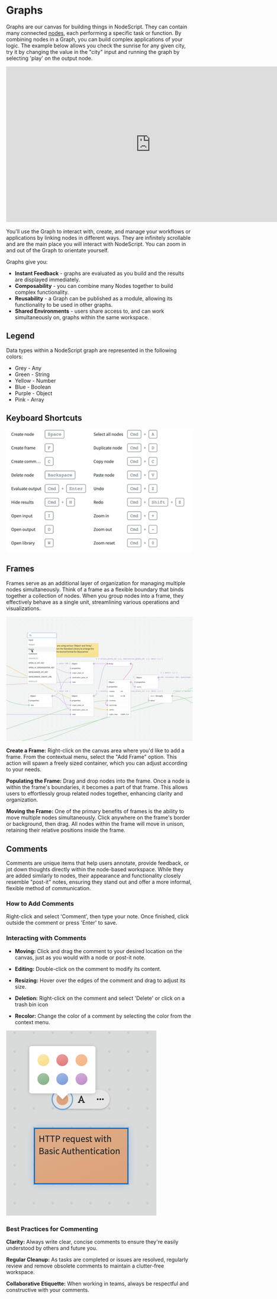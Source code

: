 # Graphs

Graphs are our canvas for building things in NodeScript. They can contain many connected [nodes](./nodes.md), each performing a specific task or function. By combining nodes in a Graph, you can build complex applications of your logic. The example below allows you check the sunrise for any given city, try it by changing the value in the "city" input and running the graph by selecting 'play' on the output node.

<iframe width="780" height="420" src="https://embed.nodescript.dev/?graphId=1XHkchnfIBzbNqHn&theme=auto&zoom=0.5" frameborder="0" allowfullscreen allow="clipboard-read; clipboard-write"></iframe>

You'll use the Graph to interact with, create, and manage your workflows or applications by linking nodes in different ways. They are infinitely scrollable and are the main place you will interact with NodeScript. You can zoom in and out of the Graph to orientate yourself.

Graphs give you:

 - **Instant Feedback** - graphs are evaluated as you build and the results are displayed immediately.
 - **Composability** - you can combine many Nodes together to build complex functionality.
 - **Reusability** - a Graph can be published as a module, allowing its functionality to be used in other graphs.
 - **Shared Environments** - users share access to, and can work simultaneously on, graphs within the same workspace.

 ## Legend

 Data types within a NodeScript graph are represented in the following colors:

 * Grey - Any
 * Green - String
 * Yellow - Number
 * Blue - Boolean
 * Purple - Object
 * Pink - Array

  ## Keyboard Shortcuts

![Keyboard Shortcuts](./images/graphs/shortcuts.png)

 <!--
 * Create node: Spacebar/Right Click
 * Delete Node: Backspace
 * Duplicate: Cmd + D
 * Copy: Cmd/Ctrl + C
 * Paste: Cmd/Ctrl + V
 * Select all nodes: Cmd/Ctrl + A
 * Create frame: F
 * Create comment: C
 * Hide results: CMD/Ctrl + H
 * Open Input: I
 * Open output: O
 * Open library: W
 * Undo: CMD/Ctrl Z
 * Redo: CMD/Ctrl + Shift + Z
 * Zoom in: CMD/Ctrl + +
 * Zoom out: CMD/Ctrl + -
 * Zoom reset: CMD/Ctrl + 0
-->

## Frames
Frames serve as an additional layer of organization for managing multiple nodes simultaneously. Think of a frame as a flexible boundary that binds together a collection of nodes. When you group nodes into a frame, they effectively behave as a single unit, streamlining various operations and visualizations.

![Frames](./images/nodes/frame.gif)

**Create a Frame:** Right-click on the canvas area where you'd like to add a frame. From the contextual menu, select the "Add Frame" option. This action will spawn a freely sized container, which you can adjust according to your needs.

**Populating the Frame:** Drag and drop nodes into the frame. Once a node is within the frame's boundaries, it becomes a part of that frame. This allows users to effortlessly group related nodes together, enhancing clarity and organization.

**Moving the Frame:** One of the primary benefits of frames is the ability to move multiple nodes simultaneously. Click anywhere on the frame's border or background, then drag. All nodes within the frame will move in unison, retaining their relative positions inside the frame.

## Comments

Comments are unique items that help users annotate, provide feedback, or jot down thoughts directly within the node-based workspace. While they are added similarly to nodes, their appearance and functionality closely resemble "post-it" notes, ensuring they stand out and offer a more informal, flexible method of communication.

### How to Add Comments
Right-click and select 'Comment', then type your note. Once finished, click outside the comment or press 'Enter' to save.

### Interacting with Comments

* **Moving:** Click and drag the comment to your desired location on the canvas, just as you would with a node or post-it note.

* **Editing:** Double-click on the comment to modify its content.

* **Resizing:** Hover over the edges of the comment and drag to adjust its size.

* **Deletion:** Right-click on the comment and select 'Delete' or click on a trash bin icon

* **Recolor:** Change the color of a comment by selecting the color from the context menu.

![comment](./images/graphs/comment.png)

### Best Practices for Commenting
**Clarity:** Always write clear, concise comments to ensure they're easily understood by others and future you.

**Regular Cleanup:** As tasks are completed or issues are resolved, regularly review and remove obsolete comments to maintain a clutter-free workspace.

**Collaborative Etiquette:** When working in teams, always be respectful and constructive with your comments.
